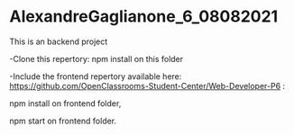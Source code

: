 # AlexandreGaglianone_6_08082021

This is an backend project

-Clone this repertory:
npm install on this folder

-Include the frontend repertory available here: https://github.com/OpenClassrooms-Student-Center/Web-Developer-P6 :

npm install on frontend folder,

npm start on frontend folder.







